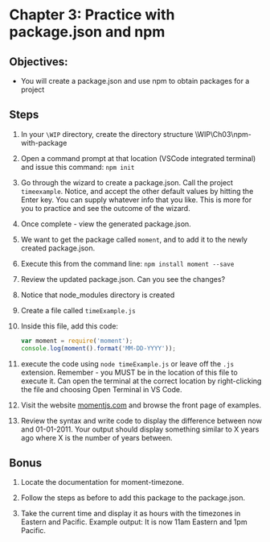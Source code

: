 # Chapter 3: Practice with package.json and npm
## Objectives:
* You will create a package.json and use npm to obtain packages for a project

## Steps

1. In your `\WIP` directory, create the directory structure \WIP\Ch03\npm-with-package

1. Open a command prompt at that location (VSCode integrated terminal) and issue this command:
`npm init`

1. Go through the wizard to create a package.json. Call the project `timeexample`. Notice, and accept the other default values by hitting the Enter key. You can supply whatever info that you like. This is more for you to practice and see the outcome of the wizard.

1. Once complete - view the generated package.json.

1. We want to get the package called `moment`, and to add it to the newly created package.json.

1. Execute this from the command line:
`npm install moment --save`

1. Review the updated package.json. Can you see the changes? 

1. Notice that node_modules directory is created

1. Create a file called `timeExample.js`

1. Inside this file, add this code:
    ```javascript
    var moment = require('moment');
    console.log(moment().format('MM-DD-YYYY'));
    ```

1. execute the code using `node timeExample.js` or leave off the `.js` extension. Remember - you MUST be in the location of this file to execute it. Can open the terminal at the correct location by right-clicking the file and choosing Open Terminal in VS Code.

1. Visit the website [momentjs.com](http://momentjs.com) and browse the front page of examples.

1. Review the syntax and write code to display the difference between now and 01-01-2011.  Your output should display something similar to X years ago where X is the number of years between.


## Bonus ##

1. Locate the documentation for moment-timezone.

1. Follow the steps as before to add this package to the package.json.

1. Take the current time and display it as hours with the timezones in Eastern and Pacific.
Example output: It is now 11am Eastern and 1pm Pacific.

